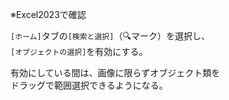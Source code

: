 ※Excel2023で確認

`[ホーム]`タブの`[検索と選択]`（🔍マーク）を選択し、  
`[オブジェクトの選択]`を有効にする。

有効にしている間は、画像に限らずオブジェクト類を  
ドラッグで範囲選択できるようになる。